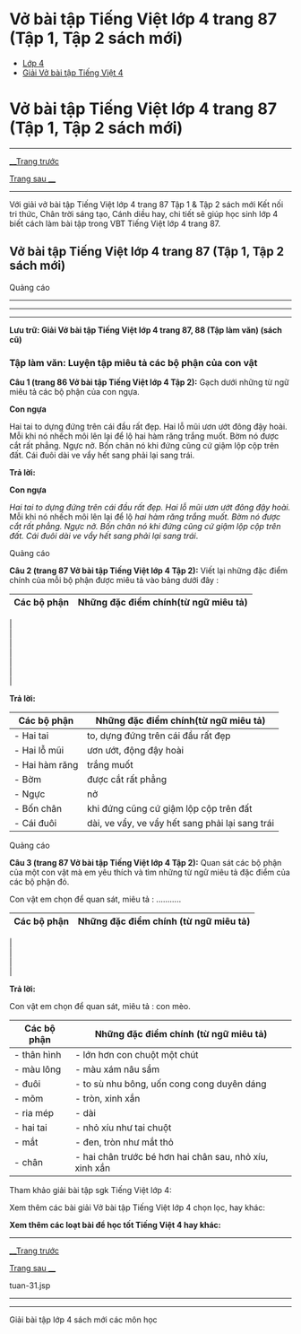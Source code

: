 # Vở bài tập Tiếng Việt lớp 4 trang 87 (Tập 1, Tập 2 sách mới)

  * [Lớp 4](https://vietjack.com/series/lop-4.jsp)
  * [Giải Vở bài tập Tiếng Việt 4](https://vietjack.com/giai-vo-bai-tap-tieng-viet-4/index.jsp)



# Vở bài tập Tiếng Việt lớp 4 trang 87 (Tập 1, Tập 2 sách mới)

* * *

[__Trang trước](https://vietjack.com/giai-vo-bai-tap-tieng-viet-4/tuan-31.jsp)

[Trang sau __](https://vietjack.com/giai-vo-bai-tap-tieng-viet-4/tuan-31.jsp)

* * *

Với giải vở bài tập Tiếng Việt lớp 4 trang 87 Tập 1 & Tập 2 sách mới Kết nối tri thức, Chân trời sáng tạo, Cánh diều hay, chi tiết sẽ giúp học sinh lớp 4 biết cách làm bài tập trong VBT Tiếng Việt lớp 4 trang 87.

## Vở bài tập Tiếng Việt lớp 4 trang 87 (Tập 1, Tập 2 sách mới)

Quảng cáo

* * *

* * *

* * *

**Lưu trữ: Giải Vở bài tập Tiếng Việt lớp 4 trang 87, 88 (Tập làm văn) (sách cũ)**

### **Tập làm văn: Luyện tập miêu tả các bộ phận của con vật**

**Câu 1 (trang 86 Vở bài tập Tiếng Việt lớp 4 Tập 2):** Gạch dưới những từ ngữ miêu tả các bộ phận của con ngựa.

**Con ngựa**

Hai tai to dựng đứng trên cái đầu rất đẹp. Hai lỗ mũi ươn ướt đông đậy hoài. Mỗi khi nó nhếch môi lên lại để lộ hai hàm răng trắng muốt. Bờm nó được cắt rất phẳng. Ngực nở. Bốn chân nó khi đứng cũng cứ giậm lộp cộp trên đất. Cái đuôi dài ve vẩy hết sang phải lại sang trái.

**Trả lời:**

**Con ngựa**

 _Hai tai to dựng đứng trên cái đầu rất đẹp. Hai lỗ mũi ươn ướt đông đậy hoài._ Mỗi khi nó nhếch môi lên lại để lộ _hai hàm răng trắng muốt. Bờm nó được cắt rất phẳng. Ngực nở. Bốn chân nó khi đứng cũng cứ giậm lộp cộp trên đất. Cái đuôi dài ve vẩy hết sang phải lại sang trái_.

Quảng cáo

**Câu 2 (trang 87 Vở bài tập Tiếng Việt lớp 4 Tập 2):** Viết lại những đặc điểm chính của mỗi bộ phận được miêu tả vào bảng dưới đây :

Các bộ phận | Những đặc điểm chính(từ ngữ miêu tả)   
---|---  
|   
|   
|   
|   
|   
|   
|   
  
**Trả lời:**

Các bộ phận | Những đặc điểm chính(từ ngữ miêu tả)   
---|---  
\- Hai tai |  to, dựng đứng trên cái đầu rất đẹp  
\- Hai lỗ mũi |  ươn ướt, động đậy hoài  
\- Hai hàm răng |  trắng muốt  
\- Bờm | được cắt rất phẳng   
\- Ngực | nở   
\- Bốn chân | khi đứng cũng cứ giậm lộp cộp trên đất   
\- Cái đuôi |  dài, ve vẩy, ve vẩy hết sang phải lại sang trái  
  
Quảng cáo

**Câu 3 (trang 87 Vở bài tập Tiếng Việt lớp 4 Tập 2):** Quan sát các bộ phận của một con vật mà em yêu thích và tìm những từ ngữ miêu tả đặc điểm của các bộ phận đó.

Con vật em chọn để quan sát, miêu tả : ...........

Các bộ phận |  Những đặc điểm chính (từ ngữ miêu tả)  
---|---  
|   
|   
|   
|   
  
**Trả lời:**

Con vật em chọn để quan sát, miêu tả : con mèo.

Các bộ phận |  Những đặc điểm chính (từ ngữ miêu tả)  
---|---  
\- thân hình |  \- lớn hơn con chuột một chút  
\- màu lông |  \- màu xám nâu sầm  
\- đuôi |  \- to sù nhu bông, uốn cong cong duyên dáng  
\- mõm |  \- tròn, xinh xắn  
\- ria mép | \- dài   
\- hai tai | \- nhỏ xíu như tai chuột   
\- mắt |  \- đen, tròn như mắt thỏ  
\- chân |  \- hai chân trước bé hơn hai chân sau, nhỏ xíu, xinh xắn  
  
Tham khảo giải bài tập sgk Tiếng Việt lớp 4:

Xem thêm các bài giải Vở bài tập Tiếng Việt lớp 4 chọn lọc, hay khác:

**Xem thêm các loạt bài để học tốt Tiếng Việt 4 hay khác:**

* * *

[__Trang trước](https://vietjack.com/giai-vo-bai-tap-tieng-viet-4/tuan-31.jsp)

[Trang sau __](https://vietjack.com/giai-vo-bai-tap-tieng-viet-4/tuan-31.jsp)

tuan-31.jsp

* * *

* * *

Giải bài tập lớp 4 sách mới các môn học
